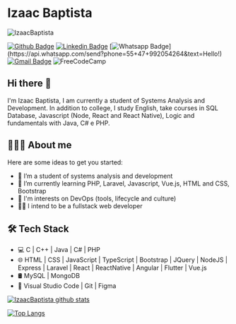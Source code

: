 # Izaac Baptista

![IzaacBaptista](https://komarev.com/ghpvc/?username=IzaacBaptista&label=Profile+Views&color=blue&style=flat)

[![Github Badge](https://img.shields.io/badge/-Github-000?style=flat-square&logo=Github&logoColor=white&link=https://github.com/IzaacBaptista)](https://github.com/IzaacBaptista)
[![Linkedin Badge](https://img.shields.io/badge/-LinkedIn-blue?style=flat-square&logo=Linkedin&logoColor=white&link=https://www.linkedin.com/in/izaac-baptista-78562311b/)](https://www.linkedin.com/in/izaac-baptista-78562311b/)
[![Whatsapp Badge](https://img.shields.io/badge/-Whatsapp-4CA143?style=flat-square&labelColor=4CA143&logo=whatsapp&logoColor=white&link=https://api.whatsapp.com/send?phone=55+47+991976600&text=Hello!)](https://api.whatsapp.com/send?phone=55+47+992054264&text=Hello!)
[![Gmail Badge](https://img.shields.io/badge/-Gmail-c14438?style=flat-square&logo=Gmail&logoColor=white&link=mailto:izaacbaptista@gmail.com)](mailto:izaacbaptista@gmail.com)
![FreeCodeCamp](https://img.shields.io/badge/Freecodecamp-%23123.svg?style=flat&logo=appveyor&logo=freecodecamp&logoColor=green&link=https://www.freecodecamp.org/izaacbaptista)

## Hi there 👋

I'm Izaac Baptista, I am currently a student of Systems Analysis and Development. In addition to college, I study English, take courses in SQL Database, Javascript (Node, React and React Native), Logic and fundamentals with Java, C# e PHP.


## 👨🏻‍💻 About me 
Here are some ideas to get you started:

- 🔭 I’m a student of systems analysis and development
- 🌱 I’m currently learning PHP, Laravel, Javascript, Vue.js, HTML and CSS, Bootstrap
- :rainbow: I'm interests on DevOps (tools, lifecycle and culture)
- :man_technologist: I intend to be a fullstack web developer

## 🛠 Tech Stack

- 💻 C | C++ | Java | C# | PHP
- 🌐 HTML | CSS | JavaScript | TypeScript | Bootstrap | JQuery | NodeJS | Express | Laravel | React | ReactNative | Angular | Flutter | Vue.js
- 🛢 MySQL | MongoDB
- 🔧 Visual Studio Code | Git | Figma

[![IzaacBaptista github stats](https://github-readme-stats.vercel.app/api?username=izaacbaptista&show_icons=true&hide=["contribs","issues"])](https://github.com/IzaacBaptista)
 

[![Top Langs](https://github-readme-stats.vercel.app/api/top-langs/?username=izaacbaptista&show_icons=true)](https://github.com/IzaacBaptista/github-readme-stats)
